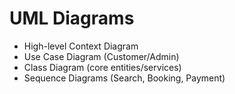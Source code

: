 # UML Diagrams

- High-level Context Diagram
- Use Case Diagram (Customer/Admin)
- Class Diagram (core entities/services)
- Sequence Diagrams (Search, Booking, Payment)
